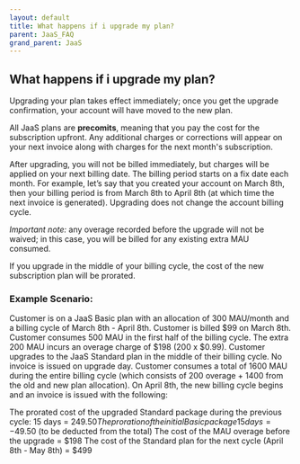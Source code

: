 ```yaml
---
layout: default
title: What happens if i upgrade my plan?
parent: JaaS_FAQ
grand_parent: JaaS
---
```


## What happens if i upgrade my plan?

Upgrading your plan takes effect immediately; once you get the upgrade confirmation, your account will have moved to the new plan.

All JaaS plans are **precomits**, meaning that you pay the cost for the subscription upfront. Any additional charges or corrections will appear on your next invoice along with charges for the next month's subscription.

After upgrading, you will not be billed immediately, but charges will be applied on your next billing date. The billing period starts on a fix date each month. For example, let’s say that you created your account on March 8th, then your billing period is from March 8th to April 8th (at which time the next invoice is generated). Upgrading does not change the account billing cycle.

*Important note:* any overage recorded before the upgrade will not be waived; in this case, you will be billed for any existing extra MAU consumed.

If you upgrade in the middle of your billing cycle, the cost of the new subscription plan will be prorated.

### Example Scenario:
Customer is on a JaaS Basic plan with an allocation of 300 MAU/month and a billing cycle of March 8th - April 8th.
Customer is billed $99 on March 8th.
Customer consumes 500 MAU in the first half of the billing cycle. The extra 200 MAU incurs an overage charge of $198 (200 x $0.99).
Customer upgrades to the JaaS Standard plan in the middle of their billing cycle. No invoice is issued on upgrade day.
Customer consumes a total of 1600 MAU during the entire billing cycle (which consists of 200 overage + 1400 from the old and new plan allocation).
On April 8th, the new billing cycle begins and an invoice is issued with the following:

The prorated cost of the upgraded Standard package during the previous cycle: 15 days = $249.50
The proration of the initial Basic package 15 days = -$49.50 (to be deducted from the total)
The cost of the MAU overage before the upgrade = $198
The cost of the Standard plan for the next cycle (April 8th - May 8th) = $499
